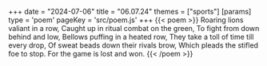 +++
date = "2024-07-06"
title = "06.07.24"
themes = ["sports"]
[params]
  type = 'poem'
  pageKey = 'src/poem.js'
+++
{{< poem >}}
Roaring lions valiant in a row,
Caught up in ritual combat on the green,
To fight from down behind and low,
Bellows puffing in a heated row,
They take a toll of time till every drop,
Of sweat beads down their rivals brow,
Which pleads the stifled foe to stop.
For the game is lost and won.
{{< /poem >}}